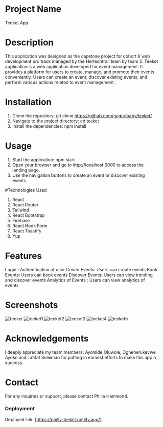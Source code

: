 # Project Name
Teeket App

# Description
This application was designed as the capstone project for cohort 6 web development pro track managed by the Hertechtrail team by team 2. 
Teeket application  is a  web application developed for event management. It provides a platform for users to create, manage, and promote their events conveniently. Users can create an event, discover existing events, and perform various actions related to event management.

# Installation
1. Clone the repository: git clone <https://github.com/gogurlbaby/teeket/>
2. Navigate to the project directory: cd teeket
3. Install the dependencies: npm install

# Usage
1. Start the application: npm start
2. Open your browser and go to http://localhost:3000 to access the landing page.
3. Use the navigation buttons to create an event or discover existing events.

#Technologies Used
1. React
2. React Router
3. Tailwind
4. React Bootstrap
5. Firebase
6. React Hook Form
7. React Toastify
8. Yup

# Features
Login : Authentication of user
Create Events: Users can create events
Book Events: Users can book events
Discover Events: Users can view trending and discover events
Analytics of Events : Users can view analytics of events

# Screenshots
![teeket](https://github.com/gogurlbaby/teeket/assets/78927972/2e40a561-1693-4f4e-914a-f492e02607eb)
![teeket1](https://github.com/gogurlbaby/teeket/assets/78927972/c21ecb70-be6d-4463-b74d-1890f1b8bc66)
![teeket2](https://github.com/gogurlbaby/teeket/assets/78927972/80cb5821-4410-44c0-ae59-78a4fad9c803)
![teeket3](https://github.com/gogurlbaby/teeket/assets/78927972/4feebeba-3a38-48eb-9cce-6fae20623c26)
![teeket4](https://github.com/gogurlbaby/teeket/assets/78927972/055bcd0c-be84-4623-a44d-1888c0905df9)
![teeket5](https://github.com/gogurlbaby/teeket/assets/78927972/c55b7b0a-e87a-4bcc-8ed6-98be33a97cb7)

# Acknowledgements
I deeply appreciate my team members: Ayomide Oluwole, Oghenerukevwe Ayoko and Latifat Suleiman 
for putting in earnest efforts to make this app a success.

# Contact
For any inquiries or support, please contact Philia Hammond.


### Deployment

Deployed link: [https://philly-teeket.netlify.app/]
